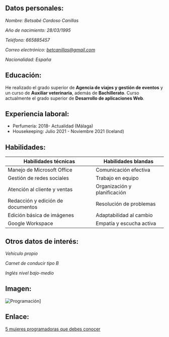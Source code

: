 ## Datos personales:

*Nombre: Betsabé Cardoso Canillas*

*Año de nacimiento: 28/03/1995*

*Teléfono: 665885457*

*Correo electrónico: betcanillas@gmail.com*

*Nacionalidad: España*


## Educación:

He realizado el grado superior de **Agencia de viajes y gestión de eventos** y un curso de **Auxiliar veterinaria**, además de **Bachillerato**. Curso actualmente el grado superior de **Desarrollo de aplicaciones Web**.

## Experiencia laboral:

* Perfumería: 2018- Actualidad (Málaga)
* Housekeeping: Julio 2021 - Noviembre 2021 (Iceland)

## Habilidades:

| Habilidades técnicas | Habilidades blandas|
|------------|------------|
| Manejo de Microsoft Office   | Comunicación efectiva   |
| Gestión de redes sociales   | Trabajo en equipo   |
| Atención al cliente y ventas  | Organización y planificación   |
| Redacción y edición de documentos  | Resolución de problemas   |
| Edición básica de imágenes  | Adaptabilidad al cambio  |
| Google Workspace  | Empatía y escucha activa   |

## Otros datos de interés:

*Vehículo propio*

*Carnet de conducir tipo B*

*Inglés nivel bajo-medio*

## Imagen:

![Programación]([https://codelearn.es/wp-content/uploads/sites/4/2021/02/woman_programmer.png)]


## Enlace:
[5 mujeres programadoras que debes conocer](https://codelearn.es/blog/5-mujeres-programadoras-que-debes-conocer/)
